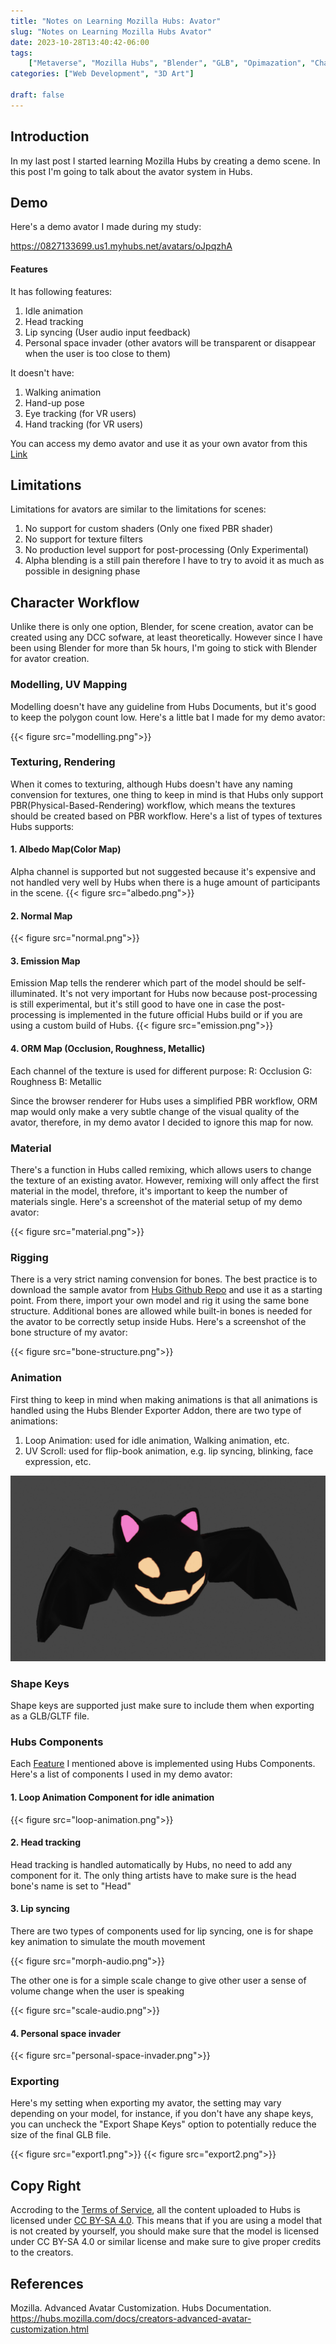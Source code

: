 ```yaml
---
title: "Notes on Learning Mozilla Hubs: Avator"
slug: "Notes on Learning Mozilla Hubs Avator"
date: 2023-10-28T13:40:42-06:00
tags:
    ["Metaverse", "Mozilla Hubs", "Blender", "GLB", "Opimazation", "Character"]
categories: ["Web Development", "3D Art"]

draft: false
---
```


## Introduction

In my last post I started learning Mozilla Hubs by creating a demo scene. In this post I'm going to talk about the avator system in Hubs.

## Demo

Here's a demo avator I made during my study:

https://0827133699.us1.myhubs.net/avatars/oJpqzhA

#### Features

It has following features:

1. Idle animation
2. Head tracking
3. Lip syncing (User audio input feedback)
4. Personal space invader (other avators will be transparent or disappear when the user is too close to them)

It doesn't have:

1. Walking animation
2. Hand-up pose
3. Eye tracking (for VR users)
4. Hand tracking (for VR users)

You can access my demo avator and use it as your own avator from this [Link](https://0827133699.us1.myhubs.net/avatars/oJpqzhA)

## Limitations

Limitations for avators are similar to the limitations for scenes:

1.  No support for custom shaders (Only one fixed PBR shader)
1.  No support for texture filters
1.  No production level support for post-processing (Only Experimental)
1.  Alpha blending is a still pain therefore I have to try to avoid it as much as possible in designing phase

## Character Workflow

Unlike there is only one option, Blender, for scene creation, avator can be created using any DCC sofware, at least theoretically. However since I have been using Blender for more than 5k hours, I'm going to stick with Blender for avator creation.

### Modelling, UV Mapping

Modelling doesn't have any guideline from Hubs Documents, but it's good to keep the polygon count low. Here's a little bat I made for my demo avator:

{{< figure src="modelling.png">}}

### Texturing, Rendering

When it comes to texturing, although Hubs doesn't have any naming convension for textures, one thing to keep in mind is that Hubs only support PBR(Physical-Based-Rendering) workflow, which means the textures should be created based on PBR workflow. Here's a list of types of textures Hubs supports:

#### 1. Albedo Map(Color Map)

Alpha channel is supported but not suggested because it's expensive and not handled very well by Hubs when there is a huge amount of participants in the scene.
{{< figure src="albedo.png">}}

#### 2. Normal Map

{{< figure src="normal.png">}}

#### 3. Emission Map

Emission Map tells the renderer which part of the model should be self-illuminated. It's not very important for Hubs now because post-processing is still experimental, but it's still good to have one in case the post-processing is implemented in the future official Hubs build or if you are using a custom build of Hubs.
{{< figure src="emission.png">}}

#### 4. ORM Map (Occlusion, Roughness, Metallic)

Each channel of the texture is used for different purpose:
R: Occlusion
G: Roughness
B: Metallic

Since the browser renderer for Hubs uses a simplified PBR workflow, ORM map would only make a very subtle change of the visual quality of the avator, therefore, in my demo avator I decided to ignore this map for now.

### Material

There's a function in Hubs called remixing, which allows users to change the texture of an existing avator. However, remixing will only affect the first material in the model, threfore, it's important to keep the number of materials single. Here's a screenshot of the material setup of my demo avator:

{{< figure src="material.png">}}

### Rigging

There is a very strict naming convension for bones. The best practice is to download the sample avator from [Hubs Github Repo](https://github.com/MozillaReality/hubs-avatar-pipelines/tree/master/Blender/AvatarBot) and use it as a starting point. From there, import your own model and rig it using the same bone structure. Additional bones are allowed while built-in bones is needed for the avator to be correctly setup inside Hubs. Here's a screenshot of the bone structure of my avator:

{{< figure src="bone-structure.png">}}

### Animation

First thing to keep in mind when making animations is that all animations is handled using the Hubs Blender Exporter Addon, there are two type of animations:

1. Loop Animation: used for idle animation, Walking animation, etc.
2. UV Scroll: used for flip-book animation, e.g. lip syncing, blinking, face expression, etc.

<center><img src="idle.gif" width = "" height = ""></center>

### Shape Keys

Shape keys are supported just make sure to include them when exporting as a GLB/GLTF file.

### Hubs Components

Each [Feature](#features) I mentioned above is implemented using Hubs Components. Here's a list of components I used in my demo avator:

#### 1. Loop Animation Component for idle animation

{{< figure src="loop-animation.png">}}

#### 2. Head tracking

Head tracking is handled automatically by Hubs, no need to add any component for it. The only thing artists have to make sure is the head bone's name is set to "Head"

#### 3. Lip syncing

There are two types of components used for lip syncing, one is for shape key animation to simulate the mouth movement

{{< figure src="morph-audio.png">}}

The other one is for a simple scale change to give other user a sense of volume change when the user is speaking

{{< figure src="scale-audio.png">}}

#### 4. Personal space invader

{{< figure src="personal-space-invader.png">}}

### Exporting

Here's my setting when exporting my avator, the setting may vary depending on your model, for instance, if you don't have any shape keys, you can uncheck the "Export Shape Keys" option to potentially reduce the size of the final GLB file.

{{< figure src="export1.png">}}
{{< figure src="export2.png">}}

## Copy Right

Accroding to the [Terms of Service](https://hubs.mozilla.com/terms.html), all the content uploaded to Hubs is licensed under [CC BY-SA 4.0](https://creativecommons.org/licenses/by-sa/4.0/). This means that if you are using a model that is not created by yourself, you should make sure that the model is licensed under CC BY-SA 4.0 or similar license and make sure to give proper credits to the creators.

## References

Mozilla. Advanced Avatar Customization. Hubs Documentation.  
https://hubs.mozilla.com/docs/creators-advanced-avatar-customization.html
